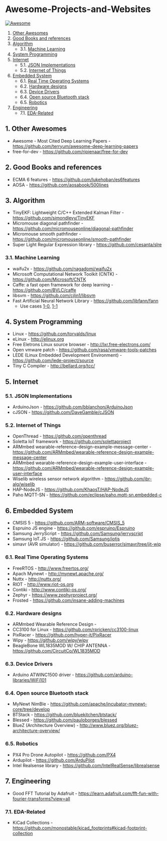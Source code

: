 # Awesome-Projects-and-Websites
[![Awesome](https://cdn.rawgit.com/sindresorhus/awesome/d7305f38d29fed78fa85652e3a63e154dd8e8829/media/badge.svg)](https://github.com/sindresorhus/awesome)

<!-- vscode-markdown-toc -->
1. [Other Awesomes](#OtherAwesomes)
2. [Good Books and references](#GoodBooksandreferences)
3. [Algorithm](#Algorithm)
	* 3.1. [Machine Learning](#MachineLearning)
4. [System Programming](#SystemProgramming)
5. [Internet](#Internet)
	* 5.1. [JSON Implementations](#JSONImplementations)
	* 5.2. [Internet of Things](#InternetofThings)
6. [Embedded System](#EmbeddedSystem)
	* 6.1. [Real Time Operating Systems](#RealTimeOperatingSystems)
	* 6.2. [Hardware designs](#Hardwaredesigns)
	* 6.3. [Device Drivers](#DeviceDrivers)
	* 6.4. [Open source Bluetooth stack](#OpensourceBluetoothstack)
	* 6.5. [Robotics](#Robotics)
7. [Engineering](#Engineering)
	* 7.1. [EDA-Related](#EDA-Related)

<!-- /vscode-markdown-toc -->

##  1. <a name='OtherAwesomes'></a>Other Awesomes
* Awesome - Most Cited Deep Learning Papers - https://github.com/terryum/awesome-deep-learning-papers
* free-for-dev - https://github.com/ripienaar/free-for-dev


##  2. <a name='GoodBooksandreferences'></a>Good Books and references
* ECMA 6 features - https://github.com/lukehoban/es6features
* AOSA - https://github.com/aosabook/500lines

 
##  3. <a name='Algorithm'></a>Algorithm
* TinyEKF: Lightweight C/C++ Extended Kalman Filter - https://github.com/simondlevy/TinyEKF
* Micromouse diagonal pathfinder - https://github.com/micromouseonline/diagonal-pathfinder
* Micromouse smooth pathfinder - https://github.com/micromouseonline/smooth-pathfinder
* Super Light Regular Expression library - https://github.com/cesanta/slre

###  3.1. <a name='MachineLearning'></a>Machine Learning
* waifu2x - https://github.com/nagadomi/waifu2x
* Microsoft Computational Network Toolkit (CNTK) - https://github.com/Microsoft/CNTK
* Caffe: a fast open framework for deep learning - https://github.com/BVLC/caffe
* libsvm - https://github.com/cjlin1/libsvm
* Fast Artificial Neural Network Library - https://github.com/libfann/fann
  * Use cases [1-0](https://sebastianfoerster86.wordpress.com/2016/11/07/robot-controlled-by-artificial-neural-network/),
  [1-1](https://github.com/Counterfeiter/Q-LearningRobot)


##  4. <a name='SystemProgramming'></a>System Programming
* Linux - https://github.com/torvalds/linux
* eLinux - http://elinux.org
* Free Eletrons Linux source browser - http://lxr.free-electrons.com/
* Open vmware patch - https://github.com/rasa/vmware-tools-patches
* LEDE (Linux Embedded Development Environment) - https://github.com/lede-project/source
* Tiny C Compiler - http://bellard.org/tcc/


##  5. <a name='Internet'></a>Internet

###  5.1. <a name='JSONImplementations'></a>JSON Implementations
* ArduinoJson - https://github.com/bblanchon/ArduinoJson
* cJSON - https://github.com/DaveGamble/cJSON

###  5.2. <a name='InternetofThings'></a>Internet of Things
* OpenThread - https://github.com/openthread
* Soletta IoT framework - https://github.com/solettaproject
* ARMmbed wearable-reference-design-example-message-center - https://github.com/ARMmbed/wearable-reference-design-example-message-center
* ARMmbed wearable-reference-design-example-user-interface - https://github.com/ARMmbed/wearable-reference-design-example-user-interface
* Wiselib wireless sensor network algorithm - https://github.com/ibr-alg/wiselib
* HAP-NodeJS - https://github.com/KhaosT/HAP-NodeJS
* Paho MQTT-SN - https://github.com/eclipse/paho.mqtt-sn.embedded-c


##  6. <a name='EmbeddedSystem'></a>Embedded System
* CMSIS 5 - https://github.com/ARM-software/CMSIS_5
* Espruino JS engine - https://github.com/espruino/Espruino
* Samsung JerryScript - https://github.com/Samsung/jerryscript
* Samsung IoT.JS - https://github.com/Samsung/iotjs
* simavr (AVR simulator) - https://github.com/buserror/simavr/tree/jit-wip

###  6.1. <a name='RealTimeOperatingSystems'></a>Real Time Operating Systems
* FreeRTOS - http://www.freertos.org/
* Apach Mynewt - http://mynewt.apache.org/
* Nuttx - http://nuttx.org/
* RIOT - http://www.riot-os.org
* Contiki - http://www.contiki-os.org/
* Zephyr - https://www.zephyrproject.org/
* Frosted - https://github.com/insane-adding-machines

###  6.2. <a name='Hardwaredesigns'></a>Hardware designs
* ARMmbed Wearable Reference Design - 
* CC3100 for Linux - https://github.com/rpricken/cc3100-linux
* PixRacer - https://github.com/hyper-it/PixRacer
* Wipy - https://github.com/wipy/wipy
* BeagleBone WL1835MOD W/ CHIP ANTENNA - https://github.com/CircuitCo/WL1835MOD

###  6.3. <a name='DeviceDrivers'></a>Device Drivers
* Arduino ATWINC1500 driver - https://github.com/arduino-libraries/WiFi101

###  6.4. <a name='OpensourceBluetoothstack'></a>Open source Bluetooth stack
* MyNewt NimBle - https://github.com/apache/incubator-mynewt-core/tree/develop
* BTStack - https://github.com/bluekitchen/btstack/
* Blessed - https://github.com/pauloborges/blessed
* BlueZ (Architecture Overview) - http://www.bluez.org/bluez-architecture-overview/

###  6.5. <a name='Robotics'></a>Robotics
* PX4 Pro Drone Autopilot - https://github.com/PX4
* Ardupilot - https://github.com/ArduPilot
* Intel Realsense library - https://github.com/IntelRealSense/librealsense


##  7. <a name='Engineering'></a>Engineering
* Good FFT Tutorial by Adafruit - https://learn.adafruit.com/fft-fun-with-fourier-transforms?view=all

###  7.1. <a name='EDA-Related'></a>EDA-Related
* KiCad Collections - https://github.com/monostable/kicad_footprints#kicad-footprint-collection
